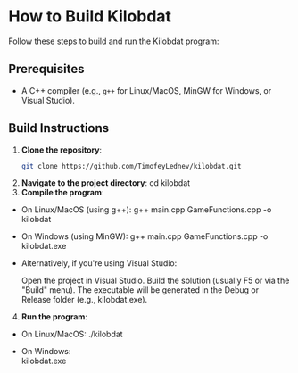 # How to Build Kilobdat

Follow these steps to build and run the Kilobdat program:

## Prerequisites
- A C++ compiler (e.g., `g++` for Linux/MacOS, MinGW for Windows, or Visual Studio).

## Build Instructions

1. **Clone the repository**:
   ```bash
   git clone https://github.com/TimofeyLednev/kilobdat.git

2. **Navigate to the project directory**:
  cd kilobdat
3. **Compile the program**:
  - On Linux/MacOS (using g++):
  g++ main.cpp GameFunctions.cpp -o kilobdat
  - On Windows (using MinGW):
  g++ main.cpp GameFunctions.cpp -o kilobdat.exe
  - Alternatively, if you're using Visual Studio:

    Open the project in Visual Studio.
    Build the solution (usually F5 or via the "Build" menu).
    The executable will be generated in the Debug or Release folder (e.g., kilobdat.exe).
4. **Run the program**:

-  On Linux/MacOS: 
    ./kilobdat

-  On Windows:   
    kilobdat.exe
